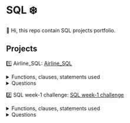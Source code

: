 # SQL ❄️
👋 Hi, this repo contain SQL projects portfolio.


## Projects

:one: Airline_SQL: [Airline_SQL](https://github.com/jigarpatel931/SQL/tree/main/Airline_SQL)

<details>
  <summary>Functions, clauses, statements used</summary>
  
  ### List
  1. Create statement/procedures 
  2. Date()
  3. NOW()
  4. Joins
  5. Subquries & CTE
  6. Group by
  7. Aggregrate windows functions
  ### Example Query
  ```js
 select fd.customer_id, count(td.booking_id) as "number of flights booked",
		fd.d as " Fisrt booking date" ,fd.d+ interval 364 day
			from booking as td 
			right join (select customer_id, min(booking_date) as d from booking group by customer_id) as fd
			on td.customer_id=fd.customer_id 
		and td.booking_date between fd.d and date_add(fd.d,interval 365 day)
group by fd.customer_id;
  }
  ```
</details>


<details>
  <summary>Questions</summary>
  
  ### List
  	1. Write a single query that calculates the total fare paid in the last 7 days.
	2. Write a single query that calculates the average fare paid per booking for each origin/destination flown in Jan 2019.
	3. Write a single query that calculates the average fare paid per flight for each origin/destination flown in Jan 2019.
	4. Write a single query that returns each customer, and # of flights they booked in their first 365 days.
  
</details>



:two: SQL week-1 challenge: [SQL week-1 challenge](https://github.com/jigarpatel931/SQL/tree/main/8-week%20challenge)

<details>
  <summary>Functions, clauses, statements used</summary>
  
  ### List
  1. Create statement/procedures 
  2. Joins
  3. Subquries & CTE
  4. Group by & Order by
  5. Aggregrate & Ranking windows functions such as dense_rank(), rank()
  
  ### Example Query
  ```js
  select sales.customer_id, product_id, order_date,members.join_date,
		dense_rank() over (partition by sales.customer_id order by order_date desc ) as rank1_	
	from sales
	join members on sales.customer_id=members.customer_id
where order_date<members.join_date
  }
  ```
</details>

<details>
  <summary>Questions</summary>
  
  ### List
  	1. What is the total amount each customer spent at the restaurant?
	2. How many days has each customer visited the restaurant?
	3. What was the first item from the menu purchased by each customer?
	4. What is the most purchased item on the menu and how many times was it purchased by all customers?
	5. Which item was the most popular for each customer?
	6. Which item was purchased first by the customer after they became a member?
	7. Which item was purchased just before the customer became a member?
	8. What is the total items and amount spent for each member before they became a member?
	9. If each $1 spent equates to 10 points and sushi has a 2x points multiplier - how many points would each customer have?
	10. In the first week after a customer joins the program (including their join date) they earn 2x points on all items, not just sushi - how many points do customer A and B have at the end of January?
  
</details>

